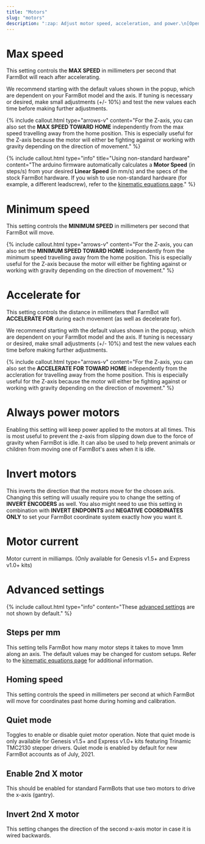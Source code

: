 ```yaml
---
title: "Motors"
slug: "motors"
description: ":zap: Adjust motor speed, acceleration, and power.\n[Open these settings in the app](https://my.farm.bot/app/designer/settings?highlight=motors)"
---
```



# Max speed

This setting controls the **MAX SPEED** in millimeters per second that FarmBot will reach after accelerating.

We recommend starting with the default values shown in the <i class='fa fa-question-circle'></i> popup, which are dependent on your FarmBot model and the axis. If tuning is necessary or desired, make small adjustments (+/- 10%) and test the new values each time before making further adjustments.

{%
include callout.html
type="arrows-v"
content="For the Z-axis, you can also set the **MAX SPEED TOWARD HOME** independently from the max speed travelling away from the home position. This is especially useful for the Z-axis because the motor will either be fighting against or working with gravity depending on the direction of movement."
%}

{%
include callout.html
type="info"
title="Using non-standard hardware"
content="The arduino firmware automatically calculates a **Motor Speed** (in steps/s) from your desired **Linear Speed** (in mm/s) and the specs of the stock FarmBot hardware. If you wish to use non-standard hardware (for example, a different leadscrew), refer to the [kinematic equations page](../..//farmbot-os/arduino-firmware/kinematic-equations.md#convert-motor-speed-into-linear-speed)."
%}

# Minimum speed

This setting controls the **MINIMUM SPEED** in millimeters per second that FarmBot will move.

{%
include callout.html
type="arrows-v"
content="For the Z-axis, you can also set the **MINIMUM SPEED TOWARD HOME** independently from the minimum speed travelling away from the home position. This is especially useful for the Z-axis because the motor will either be fighting against or working with gravity depending on the direction of movement."
%}

# Accelerate for

This setting controls the distance in millimeters that FarmBot will **ACCELERATE FOR** during each movement (as well as decelerate for).

We recommend starting with the default values shown in the <i class='fa fa-question-circle'></i> popup, which are dependent on your FarmBot model and the axis. If tuning is necessary or desired, make small adjustments (+/- 10%) and test the new values each time before making further adjustments.

{%
include callout.html
type="arrows-v"
content="For the Z-axis, you can also set the **ACCELERATE FOR TOWARD HOME** independently from the accleration for travelling away from the home position. This is especially useful for the Z-axis because the motor will either be fighting against or working with gravity depending on the direction of movement."
%}

# Always power motors

Enabling this setting will keep power applied to the motors at all times. This is most useful to prevent the z-axis from slipping down due to the force of gravity when FarmBot is idle. It can also be used to help prevent animals or children from moving one of FarmBot's axes when it is idle.

# Invert motors

This inverts the direction that the motors move for the chosen axis. Changing this setting will usually require you to change the setting of **INVERT ENCODERS** as well. You also might need to use this setting in combination with **INVERT ENDPOINTS** and **NEGATIVE COORDINATES ONLY** to set your FarmBot coordinate system exactly how you want it.

# Motor current

Motor current in milliamps. (Only available for Genesis v1.5+ and Express v1.0+ kits)

# Advanced settings

{%
include callout.html
type="info"
content="These [advanced settings](../settings/parameter-management.md#show-advanced-settings) are not shown by default."
%}

## Steps per mm

This setting tells FarmBot how many motor steps it takes to move 1mm along an axis. The default values may be changed for custom setups. Refer to the [kinematic equations page](../..//farmbot-os/arduino-firmware/kinematic-equations.md#calculate-steps-per-mm) for additional information.

## Homing speed

This setting controls the speed in millimeters per second at which FarmBot will move for coordinates past home during homing and calibration.

## Quiet mode

Toggles to enable or disable quiet motor operation. Note that quiet mode is only available for Genesis v1.5+ and Express v1.0+ kits featuring Trinamic TMC2130 stepper drivers. Quiet mode is enabled by default for new FarmBot accounts as of July, 2021.

## Enable 2nd X motor

This should be enabled for standard FarmBots that use two motors to drive the x-axis (gantry).

## Invert 2nd X motor

This setting changes the direction of the second x-axis motor in case it is wired backwards.
